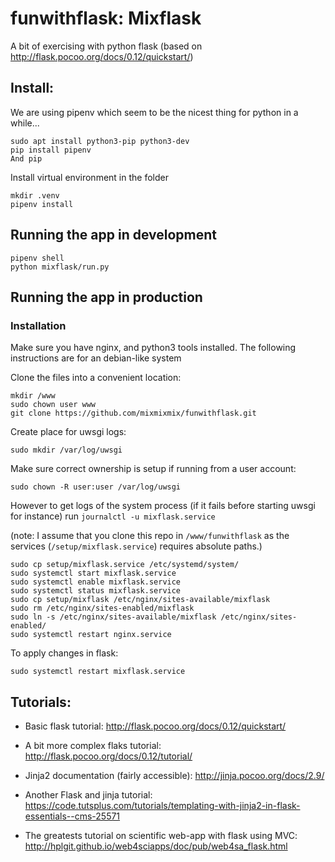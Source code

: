 # funwithflask: Mixflask
A bit of exercising with python flask (based on http://flask.pocoo.org/docs/0.12/quickstart/)

## Install:

We are using pipenv which seem to be the nicest thing for python in a while...
```
sudo apt install python3-pip python3-dev
pip install pipenv
And pip
```
Install virtual environment in the folder
```
mkdir .venv
pipenv install
```

## Running the app in development
```
pipenv shell
python mixflask/run.py
```

## Running the app in production
### Installation
Make sure you have nginx, and python3 tools installed. The following instructions are for an debian-like system

Clone the files into a convenient location:
```
mkdir /www
sudo chown user www
git clone https://github.com/mixmixmix/funwithflask.git
```
Create place for uwsgi logs:
```
sudo mkdir /var/log/uwsgi
```
Make sure correct ownership is setup if running from a user account:
```
sudo chown -R user:user /var/log/uwsgi
```
However to get logs of the system process (if it fails before starting uwsgi for instance) run
`journalctl -u mixflask.service`

(note: I assume that you clone this repo in `/www/funwithflask` as the services (`/setup/mixflask.service`) requires absolute paths.)

```
sudo cp setup/mixflask.service /etc/systemd/system/
sudo systemctl start mixflask.service
sudo systemctl enable mixflask.service
sudo systemctl status mixflask.service
sudo cp setup/mixflask /etc/nginx/sites-available/mixflask
sudo rm /etc/nginx/sites-enabled/mixflask
sudo ln -s /etc/nginx/sites-available/mixflask /etc/nginx/sites-enabled/
sudo systemctl restart nginx.service
```

To apply changes in flask:
```
sudo systemctl restart mixflask.service
```

## Tutorials:
- Basic flask tutorial: http://flask.pocoo.org/docs/0.12/quickstart/
- A bit more complex flaks tutorial: http://flask.pocoo.org/docs/0.12/tutorial/
- Jinja2 documentation (fairly accessible): http://jinja.pocoo.org/docs/2.9/
- Another Flask and jinja tutorial: https://code.tutsplus.com/tutorials/templating-with-jinja2-in-flask-essentials--cms-25571

- The greatests tutorial on scientific web-app with flask using MVC: http://hplgit.github.io/web4sciapps/doc/pub/web4sa_flask.html
